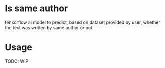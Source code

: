 # Is same author
tensorflow ai model to predict, based on dataset provided by user, whether the text was written by same author or not

# Usage
TODO: WIP
